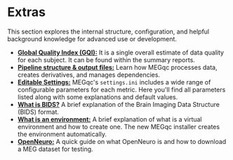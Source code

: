 # Extras

 This section explores the internal structure, configuration, and helpful background knowledge for advanced use or development.
 * [**Global Quality Index (GQI):**](../extra/gqi.md) It is a single overall estimate of data quality for each subject. It can be found within the summary reports.
 * [**Pipeline structure & output files:**](../extra/details.md) Learn how MEGqc processes data, creates derivatives, and manages dependencies.
 * [**Editable Settings:**](../extra/settings.md)  MEGqc's `settings.ini` includes a wide range of configurable parameters for each metric. Here you'll find all parameters listed along with some explanations and default values.
 * [**What is BIDS?**](../extra/bids.md) A brief explanation of the Brain Imaging Data Structure (BIDS) format.
 * [**What is an environment:**](../extra/environment.md) A brief explanation of what is a virtual environment and how to create one. The new MEGqc installer creates the environment automatically.
 * [**OpenNeuro:**](../extra/openneuro.md)  A quick guide on what OpenNeuro is and how to download a MEG dataset for testing.
